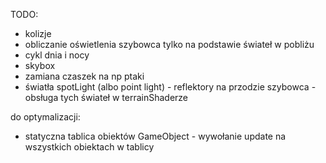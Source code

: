 TODO:

 - kolizje
 - obliczanie oświetlenia szybowca tylko na podstawie świateł w pobliżu
 - cykl dnia i nocy
 - skybox
 - zamiana czaszek na np ptaki
 - światła spotLight (albo point light) - reflektory na przodzie szybowca - obsługa tych świateł w terrainShaderze

do optymalizacji:
 - statyczna tablica obiektów GameObject - wywołanie update na wszystkich obiektach w tablicy
